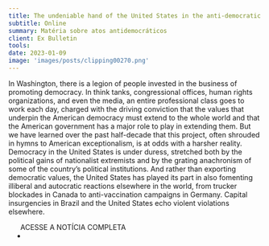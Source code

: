 ```yaml
---
title: The undeniable hand of the United States in the anti-democratic riot in Brazil
subtitle: Online
summary: Matéria sobre atos antidemocráticos
client: Ex Bulletin
tools: 
date: 2023-01-09
image: 'images/posts/clipping00270.png'
---
```


In Washington, there is a legion of people invested in the business of promoting democracy. In think tanks, congressional offices, human rights organizations, and even the media, an entire professional class goes to work each day, charged with the driving conviction that the values ​​that underpin the American democracy must extend to the whole world and that the American government has a major role to play in extending them. But we have learned over the past half-decade that this project, often shrouded in hymns to American exceptionalism, is at odds with a harsher reality. Democracy in the United States is under duress, stretched both by the political gains of nationalist extremists and by the grating anachronism of some of the country’s political institutions. And rather than exporting democratic values, the United States has played its part in also fomenting illiberal and autocratic reactions elsewhere in the world, from trucker blockades in Canada to anti-vaccination campaigns in Germany. Capital insurgencies in Brazil and the United States echo violent violations elsewhere.

<div class="post__share"><ul class="share__list list-reset">ACESSE A NOTÍCIA COMPLETA<li class="share__item" style="margin-left: 10px"><a class="share__link share__facebook" style="background: #fa5657" href="https://exbulletin.com/world/international/2000777/ 
onclick=window.open(this.href, 'pop-up', 'left=20,top=20,width=500,height=500,toolbar=1,resizable=0'); return false;" title="Link" rel="nofollow"><i class="fa-solid fa-link"></i></a></li></ul></div>
<!-- <div class="gallery-box"><div class="gallery"><img src="/clipping/images/example-1.jpg" loading="lazy" alt="Project"><img src="/clipping/images/example-2.jpg" loading="lazy" alt="Project"></div><em>Gallery / <a href="https://www.freepik.com/" target="_blank">Freepic</a></em></div> -->
